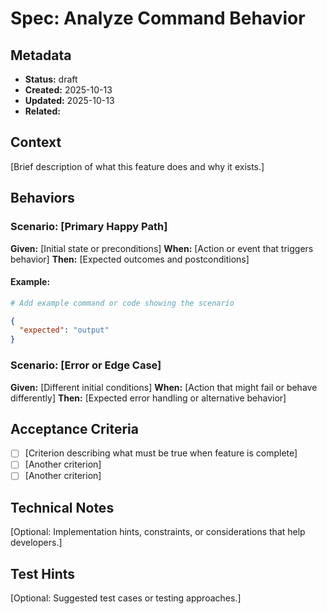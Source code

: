 # Spec: Analyze Command Behavior

## Metadata

- **Status:** draft
- **Created:** 2025-10-13
- **Updated:** 2025-10-13
- **Related:**

## Context

[Brief description of what this feature does and why it exists.]

## Behaviors

### Scenario: [Primary Happy Path]

**Given:** [Initial state or preconditions]
**When:** [Action or event that triggers behavior]
**Then:** [Expected outcomes and postconditions]

#### Example:

```bash
# Add example command or code showing the scenario
```

```json
{
  "expected": "output"
}
```

### Scenario: [Error or Edge Case]

**Given:** [Different initial conditions]
**When:** [Action that might fail or behave differently]
**Then:** [Expected error handling or alternative behavior]

## Acceptance Criteria

- [ ] [Criterion describing what must be true when feature is complete]
- [ ] [Another criterion]
- [ ] [Another criterion]

## Technical Notes

[Optional: Implementation hints, constraints, or considerations that help developers.]

## Test Hints

[Optional: Suggested test cases or testing approaches.]
